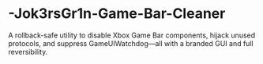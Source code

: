 # -Jok3rsGr1n-Game-Bar-Cleaner
A rollback-safe utility to disable Xbox Game Bar components, hijack unused protocols, and suppress GameUIWatchdog—all with a branded GUI and full reversibility.
